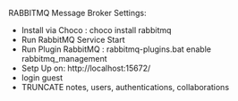 RABBITMQ Message Broker Settings:
- Install via Choco : choco install rabbitmq
- Run RabbitMQ Service Start
- Run Plugin RabbitMQ : rabbitmq-plugins.bat enable rabbitmq_management
- Setp Up on: http://localhost:15672/
- login guest
- TRUNCATE notes, users, authentications, collaborations